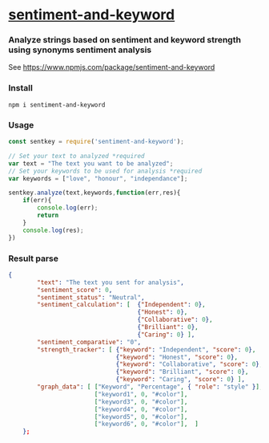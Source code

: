 # [sentiment-and-keyword](https://www.npmjs.com/package/sentiment-and-keyword)

### Analyze strings based on sentiment and keyword strength using synonyms sentiment analysis

See https://www.npmjs.com/package/sentiment-and-keyword

### Install

```npm i sentiment-and-keyword ```

### Usage

```js
const sentkey = require('sentiment-and-keyword');

// Set your text to analyzed *required
var text = "The text you want to be analyzed";
// Set your keywords to be used for analysis *required
var keywords = ["love", "honour", "independance"];

sentkey.analyze(text,keywords,function(err,res){
    if(err){
        console.log(err);
        return
    } 
    console.log(res);
})

```

### Result parse

```json
{
        "text": "The text you sent for analysis",
        "sentiment_score": 0,
        "sentiment_status": "Neutral",
        "sentiment_calculation": [  {"Independent": 0},
                                    {"Honest": 0},
                                    {"Collaborative": 0},
                                    {"Brilliant": 0},
                                    {"Caring": 0} ],
        "sentiment_comparative": "0",
        "strength_tracker": [ {"keyword": "Independent", "score": 0},
                              {"keyword": "Honest", "score": 0},
                              {"keyword": "Collaborative", "score": 0},
                              {"keyword": "Brilliant", "score": 0},
                              {"keyword": "Caring", "score": 0} ],
        "graph_data": [ ["Keyword", "Percentage", { "role": "style" }],
                        ["keyword1", 0, "#color"],
                        ["keyword3", 0, "#color"],
                        ["keyword4", 0, "#color"],
                        ["keyword5", 0, "#color"],
                        ["keyword6", 0, "#color"],  ]
    };

```

